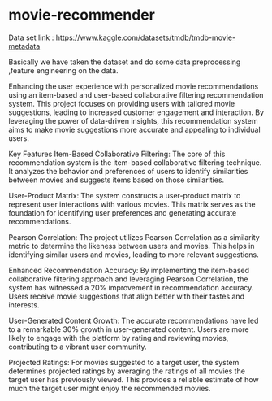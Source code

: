 # movie-recommender
Data set link : https://www.kaggle.com/datasets/tmdb/tmdb-movie-metadata

Basically we have taken the dataset and do some data preprocessing ,feature engineering on the data.

Enhancing the user experience with personalized movie recommendations using an item-based and user-based collaborative filtering recommendation system. This project focuses on providing users with tailored movie suggestions, leading to increased customer engagement and interaction. By leveraging the power of data-driven insights, this recommendation system aims to make movie suggestions more accurate and appealing to individual users.

Key Features
Item-Based Collaborative Filtering: The core of this recommendation system is the item-based collaborative filtering technique. It analyzes the behavior and preferences of users to identify similarities between movies and suggests items based on those similarities.

User-Product Matrix: The system constructs a user-product matrix to represent user interactions with various movies. This matrix serves as the foundation for identifying user preferences and generating accurate recommendations.

Pearson Correlation: The project utilizes Pearson Correlation as a similarity metric to determine the likeness between users and movies. This helps in identifying similar users and movies, leading to more relevant suggestions.

Enhanced Recommendation Accuracy: By implementing the item-based collaborative filtering approach and leveraging Pearson Correlation, the system has witnessed a 20% improvement in recommendation accuracy. Users receive movie suggestions that align better with their tastes and interests.

User-Generated Content Growth: The accurate recommendations have led to a remarkable 30% growth in user-generated content. Users are more likely to engage with the platform by rating and reviewing movies, contributing to a vibrant user community.

Projected Ratings: For movies suggested to a target user, the system determines projected ratings by averaging the ratings of all movies the target user has previously viewed. This provides a reliable estimate of how much the target user might enjoy the recommended movies.
